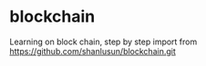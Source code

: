 # blockchain
Learning on block chain, step by step
import from https://github.com/shanlusun/blockchain.git
